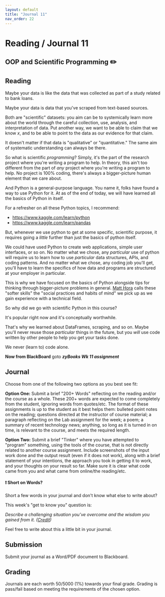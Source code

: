 ```yaml
---
layout: default
title: "Journal 11"
nav_order: 22
---
```


# Reading / Journal 11

## OOP and Scientific Programming ✏️

## Reading

Maybe your data is like the data that was collected as part of a study related to bank loans.

Maybe your data is data that you've scraped from text-based sources.

Both are "scientific" datasets: you aim can be to systemically learn more about the world through the careful collection, use, analysis, and interpretation of data. Put another way, we want to be able to claim that we know *x*, and to be able to point to the data as our evidence for that claim.

It doesn't matter if that data is "qualitative" or "quantitative." The same aim of systematic understanding can always be there.

So what is scientific *programming*? Simply, it's the part of the research project where you're writing a program to help. In theory, this ain't too different from the part of *any* project where you're writing a program to help. No project is 100% coding, there's always a bigger-picture human element that we care about.

And Python is a general-purpose language. You name it, folks have found a way to use Python for it. At as of the end of today, we will have learned all the basics of Python in itself.

For a refresher on all these Python topics, I recommend:

- <https://www.kaggle.com/learn/python>
- <https://www.kaggle.com/learn/pandas>

But, whenever we use python to get at some specific, scientific purpose, it requires going a *little* further than just the basics of python itself.

We could have used Python to create web applications, simple user interfaces, or so on. No matter what we chose, any *particular* use of python will require us to learn how to use *particular* data structures, APIs, and coding patterns. And no matter what we chose, any coding job you'll get, you'll have to learn the specifics of how data and programs are structured at your employer in particular.

This is why we have focused on the basics of Python alongside tips for thinking through bigger-picture problems in general. [Matt Hora](https://www.hepg.org/hep-home/books/beyond-the-skills-gap) calls these "softer skills" the "social practices and habits of mind" we pick up as we gain experience with a technical field.

So why did we go with scientific Python in this course?

It's popular right now and it's conceptually worthwhile.

That's why we learned about DataFrames, scraping, and so on. Maybe you'll never reuse those *particular* things in the future, but you *will* use code written by other people to help you get your tasks done.

We never (learn to) code alone.

**Now from BlackBoard** goto ***zyBooks Wk 11 assignment***

## Journal

Choose from one of the following two options as you best see fit:

**Option One:** Submit a brief "200+ Words" reflecting on the reading and/or the course as a whole. These 200+ words are expected to come completely from the student, ignoring words from quotes/etc. The format of these assignments is up to the student as it best helps them: bulleted point notes on the reading; questions directed at the instructor of course material; a paragraph reflecting on the Lab assignment for the week; a poem; a summary of recent technology news; anything, so long as it is turned in on time, is relevant to the course, and meets the required length. 

**Option Two:** Submit a brief "Tinker" where you have attempted to "program" something, using the tools of the course, that is not directly related to another course assignment. Include screenshots of the input work done and the output result (even if it does not work), along with a brief statement of your intentions, the approach you took in getting it to work, and your thoughts on your result so far. Make sure it is clear what code came from you and what came from online/the reading/etc.

<div class="info-box">
  <h4>❗ Short on Words?</h4>
  <p>Short a few words in your journal and don't know what else to write about?</p>
  <p>This week's "get to know you" question is:</p>
  <em>Describe a challenging situation you’ve overcome and the wisdom you gained from it. (<a href='https://jonitrythall.com/daily-discussion-prompts-wiggle-work-way' target="_blank">Credit</a>)</em>
  <p>Feel free to write about this a little bit in your journal.</p>
</div>

## Submission

Submit your journal as a Word/PDF document to Blackboard.

## Grading

Journals are each worth 50/5000 (1%) towards your final grade. Grading is pass/fail based on meeting the requirements of the chosen option.
